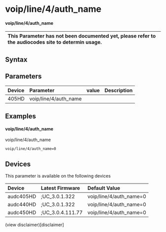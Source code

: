 ﻿---
description: voip/line/4/auth_name
search: false
---

# voip/line/4/auth_name

#### voip/line/4/auth_name


| This Parameter has not been documented yet, please refer to the audiocodes site to determin usage.  | 
| :--- |

## Syntax

## Parameters
|Device|Parameter|value|Description|
|:---|:---|:---|:---|
| 405HD | voip/line/4/auth_name |  |  |

## Examples
#### voip/line/4/auth_name

voip/line/4/auth_name

```
voip/line/4/auth_name=0
```

## Devices
This parameter is available on the following devices

| Device | Latest Firmware | Default Value |
|:---|:---|:---|
| audc405HD | ;UC_3.0.1.322 | voip/line/4/auth_name=0 
| audc440HD | ;UC_3.0.1.322 | voip/line/4/auth_name=0 
| audc450HD | ;UC_3.0.4.111.77 | voip/line/4/auth_name=0 

(view disclaimer)[disclaimer]
